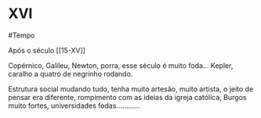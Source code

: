 # XVI
#Tempo 

Após o século [[15-XV]]

Copérnico, Galileu, Newton, porra, esse século é muito foda... Kepler, caralho a quatro de negrinho rodando.

Estrutura social mudando tudo, tenha muito artesão, muito artista, o jeito de pensar era diferente, rompimento com as ideias da igreja católica, Burgos muito fortes, universidades fodas............